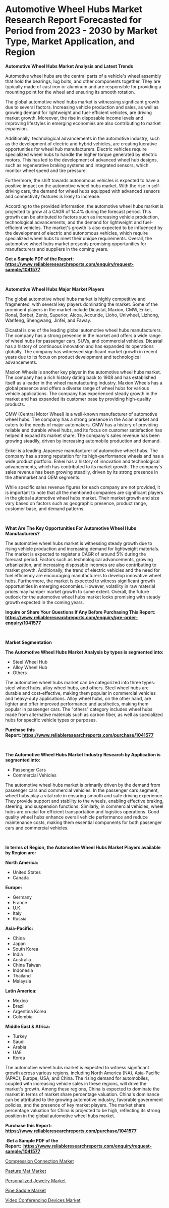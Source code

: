 <p><h1>Automotive Wheel Hubs Market Research Report Forecasted for Period from 2023 -  2030 by Market Type, Market Application, and Region</h1></p><p><strong>Automotive Wheel Hubs Market Analysis and Latest Trends</strong></p>
<p><p>Automotive wheel hubs are the central parts of a vehicle's wheel assembly that hold the bearings, lug bolts, and other components together. They are typically made of cast iron or aluminum and are responsible for providing a mounting point for the wheel and ensuring its smooth rotation.</p><p>The global automotive wheel hubs market is witnessing significant growth due to several factors. Increasing vehicle production and sales, as well as growing demand for lightweight and fuel-efficient vehicles, are driving market growth. Moreover, the rise in disposable income levels and improving lifestyles in emerging economies are also contributing to market expansion.</p><p>Additionally, technological advancements in the automotive industry, such as the development of electric and hybrid vehicles, are creating lucrative opportunities for wheel hub manufacturers. Electric vehicles require specialized wheel hubs to handle the higher torque generated by electric motors. This has led to the development of advanced wheel hub designs, such as regenerative braking systems and integrated sensors, which monitor wheel speed and tire pressure.</p><p>Furthermore, the shift towards autonomous vehicles is expected to have a positive impact on the automotive wheel hubs market. With the rise in self-driving cars, the demand for wheel hubs equipped with advanced sensors and connectivity features is likely to increase.</p><p>According to the provided information, the automotive wheel hubs market is projected to grow at a CAGR of 14.4% during the forecast period. This growth can be attributed to factors such as increasing vehicle production, technological advancements, and the demand for lightweight and fuel-efficient vehicles. The market's growth is also expected to be influenced by the development of electric and autonomous vehicles, which require specialized wheel hubs to meet their unique requirements. Overall, the automotive wheel hubs market presents promising opportunities for manufacturers and suppliers in the coming years.</p></p>
<p><strong>Get a Sample PDF of the Report:&nbsp; <a href="https://www.reliableresearchreports.com/enquiry/request-sample/1041577">https://www.reliableresearchreports.com/enquiry/request-sample/1041577</a></strong></p>
<p>&nbsp;</p>
<p><strong>Automotive Wheel Hubs Major Market Players</strong></p>
<p><p>The global automotive wheel hubs market is highly competitive and fragmented, with several key players dominating the market. Some of the prominent players in the market include Dicastal, Maxion, CMW, Enkei, Ronal, Borbet, Zenix, Superior, Alcoa, Accuride, Lioho, Uniwheel, Lizhong, Wanfeng, Shengwang, Jinfei, and Faway.</p><p>Dicastal is one of the leading global automotive wheel hubs manufacturers. The company has a strong presence in the market and offers a wide range of wheel hubs for passenger cars, SUVs, and commercial vehicles. Dicastal has a history of continuous innovation and has expanded its operations globally. The company has witnessed significant market growth in recent years due to its focus on product development and technological advancements. </p><p>Maxion Wheels is another key player in the automotive wheel hubs market. The company has a rich history dating back to 1908 and has established itself as a leader in the wheel manufacturing industry. Maxion Wheels has a global presence and offers a diverse range of wheel hubs for various vehicle applications. The company has experienced steady growth in the market and has expanded its customer base by providing high-quality products.</p><p>CMW (Central Motor Wheel) is a well-known manufacturer of automotive wheel hubs. The company has a strong presence in the Asian market and caters to the needs of major automakers. CMW has a history of providing reliable and durable wheel hubs, and its focus on customer satisfaction has helped it expand its market share. The company's sales revenue has been growing steadily, driven by increasing automobile production and demand.</p><p>Enkei is a leading Japanese manufacturer of automotive wheel hubs. The company has a strong reputation for its high-performance wheels and has a wide product portfolio. Enkei has a history of innovation and technological advancements, which has contributed to its market growth. The company's sales revenue has been growing steadily, driven by its strong presence in the aftermarket and OEM segments.</p><p>While specific sales revenue figures for each company are not provided, it is important to note that all the mentioned companies are significant players in the global automotive wheel hubs market. Their market growth and size vary based on factors such as geographic presence, product range, customer base, and demand patterns.</p></p>
<p>&nbsp;</p>
<p><strong>What Are The Key Opportunities For Automotive Wheel Hubs Manufacturers?</strong></p>
<p><p>The automotive wheel hubs market is witnessing steady growth due to rising vehicle production and increasing demand for lightweight materials. The market is expected to register a CAGR of around 5% during the forecast period. Factors such as technological advancements, growing urbanization, and increasing disposable incomes are also contributing to market growth. Additionally, the trend of electric vehicles and the need for fuel efficiency are encouraging manufacturers to develop innovative wheel hubs. Furthermore, the market is expected to witness significant growth opportunities in emerging economies. However, volatility in raw material prices may hamper market growth to some extent. Overall, the future outlook for the automotive wheel hubs market looks promising with steady growth expected in the coming years.</p></p>
<p><strong>Inquire or Share Your Questions If Any Before Purchasing This Report: <a href="https://www.reliableresearchreports.com/enquiry/pre-order-enquiry/1041577">https://www.reliableresearchreports.com/enquiry/pre-order-enquiry/1041577</a></strong></p>
<p>&nbsp;</p>
<p><strong>Market Segmentation</strong></p>
<p><strong>The Automotive Wheel Hubs Market Analysis by types is segmented into:</strong></p>
<p><ul><li>Steel Wheel Hub</li><li>Alloy Wheel Hub</li><li>Others</li></ul></p>
<p><p>The automotive wheel hubs market can be categorized into three types: steel wheel hubs, alloy wheel hubs, and others. Steel wheel hubs are durable and cost-effective, making them popular in commercial vehicles and heavy-duty applications. Alloy wheel hubs, on the other hand, are lighter and offer improved performance and aesthetics, making them popular in passenger cars. The "others" category includes wheel hubs made from alternative materials such as carbon fiber, as well as specialized hubs for specific vehicle types or purposes.</p></p>
<p><strong>Purchase this Report:&nbsp;<a href="https://www.reliableresearchreports.com/purchase/1041577">https://www.reliableresearchreports.com/purchase/1041577</a></strong></p>
<p>&nbsp;</p>
<p><strong>The Automotive Wheel Hubs Market Industry Research by Application is segmented into:</strong></p>
<p><ul><li>Passenger Cars</li><li>Commercial Vehicles</li></ul></p>
<p><p>The automotive wheel hubs market is primarily driven by the demand from passenger cars and commercial vehicles. In the passenger cars segment, wheel hubs play a vital role in ensuring smooth and safe driving experience. They provide support and stability to the wheels, enabling effective braking, steering, and suspension functions. Similarly, in commercial vehicles, wheel hubs are crucial for efficient transportation and logistics operations. Good quality wheel hubs enhance overall vehicle performance and reduce maintenance costs, making them essential components for both passenger cars and commercial vehicles.</p></p>
<p>&nbsp;</p>
<p><strong>In terms of Region, the Automotive Wheel Hubs Market Players available by Region are:</strong></p>
<p>
    <p> <strong> North America: </strong>
        <ul>
            <li>United States</li>
            <li>Canada</li>
        </ul>
        </p> 
    <p> <strong> Europe: </strong>
        <ul>
            <li>Germany</li>
            <li>France</li>
            <li>U.K.</li>
            <li>Italy</li>
            <li>Russia</li>
        </ul>
        </p> 
    <p> <strong> Asia-Pacific: </strong>
        <ul>
            <li>China</li>
            <li>Japan</li>
            <li>South Korea</li>
            <li>India</li>
            <li>Australia</li>
            <li>China Taiwan</li>
            <li>Indonesia</li>
            <li>Thailand</li>
            <li>Malaysia</li>
        </ul>
        </p> 
    <p> <strong> Latin America: </strong>
        <ul>
            <li>Mexico</li>
            <li>Brazil</li>
            <li>Argentina Korea</li>
            <li>Colombia</li>
        </ul>
        </p> 
    <p> <strong> Middle East & Africa: </strong>
        <ul>
            <li>Turkey</li>
            <li>Saudi</li>
            <li>Arabia</li>
            <li>UAE</li>
            <li>Korea</li>
        </ul>
    </p>
    </p>
<p><p>The automotive wheel hubs market is expected to witness significant growth across various regions, including North America (NA), Asia-Pacific (APAC), Europe, USA, and China. The rising demand for automobiles, coupled with increasing vehicle sales in these regions, will drive the market's growth. Among these regions, China is expected to dominate the market in terms of market share percentage valuation. China's dominance can be attributed to the growing automotive industry, favorable government policies, and the presence of key market players. The market share percentage valuation for China is projected to be high, reflecting its strong position in the global automotive wheel hubs market.</p></p>
<p><strong>Purchase this Report: <a href="https://www.reliableresearchreports.com/purchase/1041577">https://www.reliableresearchreports.com/purchase/1041577</a></strong></p>
<p>&nbsp;<strong>Get a Sample PDF of the Report:&nbsp;&nbsp;<a href="https://www.reliableresearchreports.com/enquiry/request-sample/1041577">https://www.reliableresearchreports.com/enquiry/request-sample/1041577</a></strong></p>
<p><strong></strong></p>
<p><p><a href="https://medium.com/@laurenbrown1918/compression-connection-market-analysis-and-sze-forecasted-for-period-from-2023-to-2030-d412f9975a97">Compression Connection Market</a></p><p><a href="https://medium.com/@joycelucas56/pasture-mat-market-insights-into-market-cagr-market-trends-and-growth-strategies-483918f3bdd4">Pasture Mat Market</a></p><p><a href="https://medium.com/@deniseharvey70/analyzing-personalized-jewelry-market-global-industry-perspective-and-forecast-2023-to-2030-a386c8e26786">Personalized Jewelry Market</a></p><p><a href="https://medium.com/@christinascott1938/pipe-saddle-market-trends-forecast-and-competitive-analysis-to-2030-65c9ee02dd3b">Pipe Saddle Market</a></p><p><a href="https://medium.com/@loririce03/video-conferencing-devices-market-the-key-to-successful-business-strategy-forecast-till-2030-906053b3dace">Video Conferencing Devices Market</a></p></p>
